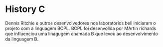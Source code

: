 # History C

Dennis Ritchie e outros desenvolvedores nos laboratórios bell iniciaram o projeto com a linguagem BCPL.
BCPL foi desenvolida por MArtin richards que influenciou uma linagugem chamada B que levou ao desenvolvimento 
da linguagem B.
